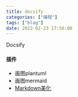 ```yaml
---
title: docsify
categories: ["编程"]
tags: ["blog"]
date: 2022-02-23 17:56:00
---
```


Docsify

<!--more-->


#### 插件
- 画图plantuml  
- 画图mermaid  
- [Markdown美化](https://editor.mdnice.com/)
